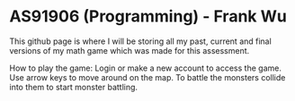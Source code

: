 # AS91906 (Programming) - Frank Wu 
This github page is where I will be storing all my past, current and final versions of my math game which was made for this assessment.

How to play the game: 
Login or make a new account to access the game. Use arrow keys to move around on the map. To battle the monsters collide into them to start monster battling. 
